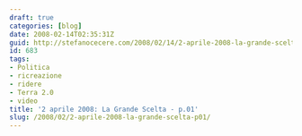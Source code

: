 ```yaml
---
draft: true
categories: [blog]
date: 2008-02-14T02:35:31Z
guid: http://stefanocecere.com/2008/02/14/2-aprile-2008-la-grande-scelta-p01/
id: 683
tags:
- Politica
- ricreazione
- ridere
- Terra 2.0
- video
title: '2 aprile 2008: La Grande Scelta - p.01'
slug: /2008/02/2-aprile-2008-la-grande-scelta-p01/
---
```


